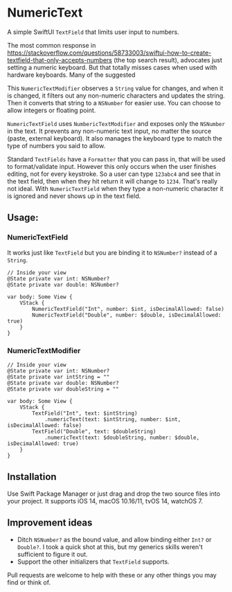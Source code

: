 # NumericText

A simple SwiftUI `TextField` that limits user input to numbers.

The most common response in https://stackoverflow.com/questions/58733003/swiftui-how-to-create-textfield-that-only-accepts-numbers (the top search result), advocates just setting a numeric keyboard. But that totally misses cases when used with hardware keyboards. Many of the suggested  

This `NumericTextModifier` observes a `String` value for changes, and when it is changed, it filters out any non-numeric characters and updates the string. Then it converts that string to a `NSNumber` for easier use. You can choose to allow integers or floating point. 

`NumericTextField` uses `NumbericTextModifier` and exposes only the `NSNumber` in the text. It prevents any non-numeric text input, no matter the source (paste, external keyboard). It also manages the keyboard type to match the type of numbers you said to allow.

Standard `TextFields` have a `Formatter` that you can pass in, that will be used to format/validate input. However this only occurs when the user finishes editing, not for every keystroke. So a user can type `123abc4` and see that in the text field, then when they hit return it will change to `1234`. That's really not ideal. With `NumericTextField` when they type a non-numeric character it is ignored and never shows up in the text field.


## Usage:

### NumericTextField

It works just like `TextField` but you are binding it to `NSNumber?` instead of a `String`.

```
// Inside your view
@State private var int: NSNumber?
@State private var double: NSNumber?

var body: Some View {
    VStack {
        NumericTextField("Int", number: $int, isDecimalAllowed: false)
        NumericTextField("Double", number: $double, isDecimalAllowed: true)
    }
}

```

### NumericTextModifier

```
// Inside your view
@State private var int: NSNumber?
@State private var intString = ""
@State private var double: NSNumber?
@State private var doubleString = ""

var body: Some View {
    VStack {
        TextField("Int", text: $intString)
            .numericText(text: $intString, number: $int, isDecimalAllowed: false)
        TextField("Double", text: $doubleString)
            .numericText(text: $doubleString, number: $double, isDecimalAllowed: true)
    }
}

```

## Installation

Use Swift Package Manager or just drag and drop the two source files into your project. It supports iOS 14, macOS 10.16/11, tvOS 14, watchOS 7.

## Improvement ideas
* Ditch `NSNumber?` as the bound value, and allow binding either `Int?` or `Double?`. I took a quick shot at this, but my generics skills weren't sufficient to figure it out.
* Support the other initializers that `TextField` supports.

Pull requests are welcome to help with these or any other things you may find or think of.

